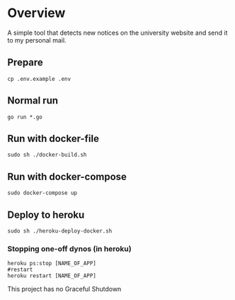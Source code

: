 # Overview
A simple tool that detects new notices on the university website and send it to my personal mail.

## Prepare
```shell
cp .env.example .env 
```

## Normal run
```shell
go run *.go 
```
## Run with docker-file
```shell
sudo sh ./docker-build.sh  
```
## Run with docker-compose
```shell
sudo docker-compose up
```

## Deploy to heroku
```shell
sudo sh ./heroku-deploy-docker.sh  
```
### Stopping one-off dynos (in heroku)
```shell
heroku ps:stop [NAME_OF_APP]
#restart
heroku restart [NAME_OF_APP]
```
This project has no Graceful Shutdown
